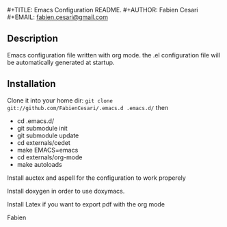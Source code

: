 #+TITLE: Emacs Configuration README.
#+AUTHOR:  Fabien Cesari
#+EMAIL: fabien.cesari@gmail.com

## Description 
  Emacs configuration file written with org mode. the .el configuration file will be automatically generated at startup.

## Installation
 Clone it into your home dir:
 `git clone git://github.com/FabienCesari/.emacs.d .emacs.d/`
then
- cd .emacs.d/
- git submodule init
- git submodule update
- cd externals/cedet
- make EMACS=emacs
- cd externals/org-mode
- make autoloads

 Install auctex and aspell for the configuration to work properely

 Install doxygen in order to use doxymacs.

 Install Latex if you want to export pdf with the org mode

  Fabien

